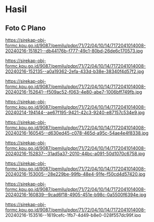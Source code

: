 # Hasil

## Foto C Plano

https://sirekap-obj-formc.kpu.go.id/9087/pemilu/pdpr/71/72/04/10/14/7172041014008-20240216-151821--db44176b-f777-49c1-80bd-26de6c170573.jpg

https://sirekap-obj-formc.kpu.go.id/9087/pemilu/pdpr/71/72/04/10/14/7172041014008-20240216-152135--a0a19362-2efa-433d-b38e-38340f4d57f2.jpg

https://sirekap-obj-formc.kpu.go.id/9087/pemilu/pdpr/71/72/04/10/14/7172041014008-20240216-152641--f509ac52-f063-4e80-abe7-1006bff749fb.jpg

https://sirekap-obj-formc.kpu.go.id/9087/pemilu/pdpr/71/72/04/10/14/7172041014008-20240214-194144--ae67f195-9421-42c3-9240-e87157c534e9.jpg

https://sirekap-obj-formc.kpu.go.id/9087/pemilu/pdpr/71/72/04/10/14/7172041014008-20240216-160545--d630ed45-c078-465d-a95c-54ae4e4f8338.jpg

https://sirekap-obj-formc.kpu.go.id/9087/pemilu/pdpr/71/72/04/10/14/7172041014008-20240216-152837--31ad5a37-2010-44bc-a091-50d1070c6758.jpg

https://sirekap-obj-formc.kpu.go.id/9087/pemilu/pdpr/71/72/04/10/14/7172041014008-20240216-153005--28e229be-99fb-48e4-91fe-f50cd4d57420.jpg

https://sirekap-obj-formc.kpu.go.id/9087/pemilu/pdpr/71/72/04/10/14/7172041014008-20240216-160839--9cad6f18-4905-451e-b98c-0a5500f6394e.jpg

https://sirekap-obj-formc.kpu.go.id/9087/pemilu/pdpr/71/72/04/10/14/7172041014008-20240216-153516--1619cefc-1fb7-4d49-b8e0-028f557dc99f.jpg

https://sirekap-obj-formc.kpu.go.id/9087/pemilu/pdpr/71/72/04/10/14/7172041014008-20240216-153709--2d0f2a09-46d2-486b-ab39-c5232f541493.jpg

https://sirekap-obj-formc.kpu.go.id/9087/pemilu/pdpr/71/72/04/10/14/7172041014008-20240216-162809--a24ad9e4-df95-4f34-8577-7002c289f18c.jpg

https://sirekap-obj-formc.kpu.go.id/9087/pemilu/pdpr/71/72/04/10/14/7172041014008-20240216-153957--feb11f12-47c5-41c5-8346-996551cd53a4.jpg

https://sirekap-obj-formc.kpu.go.id/9087/pemilu/pdpr/71/72/04/10/14/7172041014008-20240216-154952--6201ed23-9463-43fd-a77a-764e1dbe153e.jpg

https://sirekap-obj-formc.kpu.go.id/9087/pemilu/pdpr/71/72/04/10/14/7172041014008-20240216-161823--1e3036f2-e009-4a5a-8abe-c0acc80a063c.jpg

https://sirekap-obj-formc.kpu.go.id/9087/pemilu/pdpr/71/72/04/10/14/7172041014008-20240216-155340--f02cc5b4-af17-4c91-af14-3e804e6e4d21.jpg

https://sirekap-obj-formc.kpu.go.id/9087/pemilu/pdpr/71/72/04/10/14/7172041014008-20240216-155528--2915ea11-f147-4580-8931-9dde685c10fe.jpg

https://sirekap-obj-formc.kpu.go.id/9087/pemilu/pdpr/71/72/04/10/14/7172041014008-20240216-155653--4b1bdbaf-4159-47d4-b960-79470eb4f8b8.jpg

https://sirekap-obj-formc.kpu.go.id/9087/pemilu/pdpr/71/72/04/10/14/7172041014008-20240216-155831--632da92d-fdee-4fd8-8ff9-bd5b0ca25df4.jpg

https://sirekap-obj-formc.kpu.go.id/9087/pemilu/pdpr/71/72/04/10/14/7172041014008-20240216-155952--1f95016d-4728-4ed6-8435-5e2446236152.jpg

https://sirekap-obj-formc.kpu.go.id/9087/pemilu/pdpr/71/72/04/10/14/7172041014008-20240216-162242--b4212f0a-549d-4537-bb19-f4c154133afe.jpg


## Metadata

| Key        | Value               |
| ---------- | ------------------- |
| Time Stamp | 2024-02-17 13:05:41 |
| Kode Dapil | 7101                |



